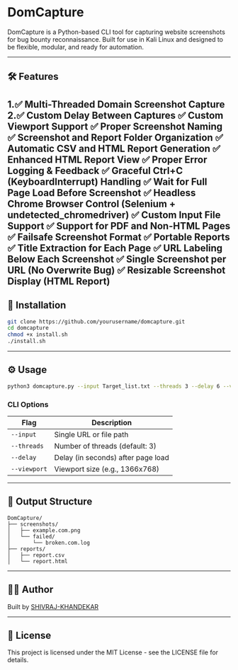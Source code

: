 # DomCapture

DomCapture is a Python-based CLI tool for capturing website screenshots for bug bounty reconnaissance. Built for use in Kali Linux and designed to be flexible, modular, and ready for automation.

---

## 🛠 Features

1.✅ Multi-Threaded Domain Screenshot Capture
2.✅ Custom Delay Between Captures
✅ Custom Viewport Support
✅ Proper Screenshot Naming
✅ Screenshot and Report Folder Organization
✅ Automatic CSV and HTML Report Generation
✅ Enhanced HTML Report View
✅ Proper Error Logging & Feedback
✅ Graceful Ctrl+C (KeyboardInterrupt) Handling
✅ Wait for Full Page Load Before Screenshot
✅ Headless Chrome Browser Control (Selenium + undetected_chromedriver)
✅ Custom Input File Support
✅ Support for PDF and Non-HTML Pages
✅ Failsafe Screenshot Format
✅ Portable Reports
✅ Title Extraction for Each Page
✅ URL Labeling Below Each Screenshot
✅ Single Screenshot per URL (No Overwrite Bug)
✅ Resizable Screenshot Display (HTML Report)
---

## 🚀 Installation

```bash
git clone https://github.com/yourusername/domcapture.git
cd domcapture
chmod +x install.sh
./install.sh
```

---

## ⚙️ Usage

```bash
python3 domcapture.py --input Target_list.txt --threads 3 --delay 6 --viewport 1366x768
```

### CLI Options

| Flag | Description |
|------|-------------|
| `--input` | Single URL or file path |
| `--threads` | Number of threads (default: 3) |
| `--delay` | Delay (in seconds) after page load |
| `--viewport` | Viewport size (e.g., 1366x768) |

---

## 📂 Output Structure

```
DomCapture/
├── screenshots/
│   ├── example.com.png
│   └── failed/
│       └── broken.com.log
├── reports/
│   ├── report.csv
│   └── report.html
```

---

## 👨‍💻 Author

Built by [SHIVRAJ-KHANDEKAR]( https://github.com/Shivraj-33)

---

## 🧪 License

This project is licensed under the MIT License - see the LICENSE file for details.
